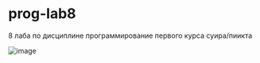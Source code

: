 # prog-lab8
8 лаба по дисциплине программирование первого курса суира/пиикта

![image](https://user-images.githubusercontent.com/93034945/168324868-182b1873-86a7-48c8-a0d2-7b8602c5d730.png)
